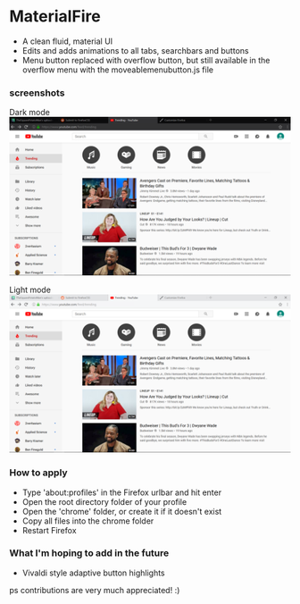 # MaterialFire
+ A clean fluid, material UI
+ Edits and adds animations to all tabs, searchbars and buttons 
+ Menu button replaced with overflow button, but still available in the overflow menu with the moveablemenubutton.js file

### screenshots

Dark mode
![](screenshots/darkmode.png)
 
Light mode
![](screenshots/lightmode.png)


### How to apply
+ Type 'about:profiles' in the Firefox urlbar and hit enter
+ Open the root directory folder of your profile
+ Open the 'chrome' folder, or create it if it doesn't exist
+ Copy all files into the chrome folder
+ Restart Firefox

### What I'm hoping to add in the future
+ Vivaldi style adaptive button highlights

ps contributions are very much appreciated! :)


